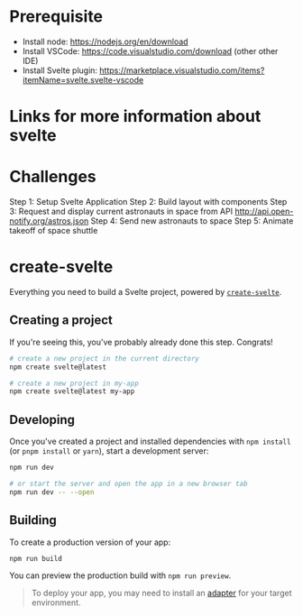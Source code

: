 # Prerequisite
* Install node: https://nodejs.org/en/download
* Install VSCode: https://code.visualstudio.com/download (other other IDE)
* Install Svelte plugin: https://marketplace.visualstudio.com/items?itemName=svelte.svelte-vscode
    
# Links for more information about svelte

# Challenges

Step 1: Setup Svelte Application
Step 2: Build layout with components
Step 3: Request and display current astronauts in space from API http://api.open-notify.org/astros.json
Step 4: Send new astronauts to space
Step 5: Animate takeoff of space shuttle

# create-svelte

Everything you need to build a Svelte project, powered by [`create-svelte`](https://github.com/sveltejs/kit/tree/master/packages/create-svelte).

## Creating a project

If you're seeing this, you've probably already done this step. Congrats!

```bash
# create a new project in the current directory
npm create svelte@latest

# create a new project in my-app
npm create svelte@latest my-app
```

## Developing

Once you've created a project and installed dependencies with `npm install` (or `pnpm install` or `yarn`), start a development server:

```bash
npm run dev

# or start the server and open the app in a new browser tab
npm run dev -- --open
```

## Building

To create a production version of your app:

```bash
npm run build
```

You can preview the production build with `npm run preview`.

> To deploy your app, you may need to install an [adapter](https://kit.svelte.dev/docs/adapters) for your target environment.
